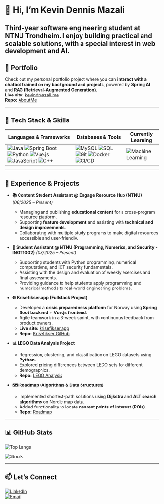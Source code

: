 # 👋 Hi, I’m Kevin Dennis Mazali  

Third-year software engineering student at NTNU Trondheim. I enjoy building practical and scalable solutions, with a special interest  in web development and AI.
---

## 🌟 Portfolio
Check out my personal portfolio project where you can **interact with a chatbot trained on my background and projects**, powered by **Spring AI** and **RAG (Retrieval-Augmented Generation)**.  
**Live site:** [kevindmazali.me](https://kevindmazali.me)  
**Repo:** [AboutMe](https://github.com/kdm-kev-NTNU/AboutMe)

---

## 🔧 Tech Stack & Skills  

| **Languages & Frameworks** | **Databases & Tools** | **Currently Learning** |
|-----------------------------|------------------------|-------------------------|
| ![Java](https://img.shields.io/badge/Java-orange?logo=openjdk&logoColor=white) ![Spring Boot](https://img.shields.io/badge/Spring%20Boot-6DB33F?logo=springboot&logoColor=white) ![Python](https://img.shields.io/badge/Python-3776AB?logo=python&logoColor=white) ![Vue.js](https://img.shields.io/badge/Vue.js-4FC08D?logo=vue.js&logoColor=white) ![JavaScript](https://img.shields.io/badge/JavaScript-F7DF1E?logo=javascript&logoColor=black) ![C++](https://img.shields.io/badge/C++-00599C?logo=cplusplus&logoColor=white) | ![MySQL](https://img.shields.io/badge/MySQL-4479A1?logo=mysql&logoColor=white) ![SQL](https://img.shields.io/badge/SQL-003B57?logo=database&logoColor=white) ![Git](https://img.shields.io/badge/Git-F05032?logo=git&logoColor=white) ![Docker](https://img.shields.io/badge/Docker-2496ED?logo=docker&logoColor=white) ![CI/CD](https://img.shields.io/badge/CI%2FCD-000000?logo=gitlab&logoColor=white) | ![Machine Learning](https://img.shields.io/badge/Machine%20Learning-FF6F00?logo=tensorflow&logoColor=white) |

---

## 📌 Experience & Projects  

- **📚 Content Student Assistant @ Engage Resource Hub (NTNU)** *(06/2025 – Present)*  
  - Managing and publishing **educational content** for a cross-program resource platform.  
  - Supporting **feature development** and assisting with **technical and design improvements**.  
  - Collaborating with multiple study programs to make digital resources accessible and user-friendly.

- **💼 Student Assistant @ NTNU (Programming, Numerics, and Security - INGT1002)** *(08/2025 – Present)*  
  - Supporting students with Python programming, numerical computations, and ICT security fundamentals.  
  - Assisting with the design and evaluation of weekly exercises and final assessments.  
  - Providing guidance to help students apply programming and numerical methods to real-world engineering problems.

- **🌐 Krisefikser.app (Fullstack Project)**  
  - Developed a **crisis preparedness platform** for Norway using **Spring Boot backend** + **Vue.js frontend**.  
  - Agile teamwork in a 3-week sprint, with continuous feedback from product owners.  
  - **Live site:** [krisefikser.app](https://krisefikser.app)  
  - **Repo:** [Krisefikser GitHub](https://github.com/idatt2106-v25-02/krisefikser)

- **📊 LEGO Data Analysis Project**  
  - Regression, clustering, and classification on LEGO datasets using **Python**.  
  - Explored pricing differences between LEGO sets for different demographics.  
  - **Repo:** [LEGO Analysis](https://github.com/kdm-kev-NTNU/ISST1003_GR15)

- **🗺 Roadmap (Algorithms & Data Structures)**  
  - Implemented shortest-path solutions using **Dijkstra** and **ALT search algorithms** on Nordic map data.  
  - Added functionality to locate **nearest points of interest (POIs)**.  
  - **Repo:** [Roadmap](https://gitlab.stud.idi.ntnu.no/blackandbrown/kortestvei)

---

## 📊 GitHub Stats

![Top Langs](https://github-readme-stats.vercel.app/api/top-langs/?username=kdm-kev-NTNU&layout=compact&langs_count=8&hide=css,scss,html&theme=tokyonight&cache_seconds=86400)

![Streak](https://streak-stats.demolab.com?user=kdm-kev-NTNU&theme=tokyonight&hide_border=true&date_format=j%20M%5B%20Y%5D&cache_seconds=86400)

---

## 📫 Let’s Connect  
[![LinkedIn](https://img.shields.io/badge/LinkedIn-0A66C2?logo=linkedin&logoColor=white)](https://www.linkedin.com/in/kevin-dennis-mazali/)  
[![Email](https://img.shields.io/badge/Email-D14836?logo=gmail&logoColor=white)](mailto:kevindmazali@gmail.com)  

